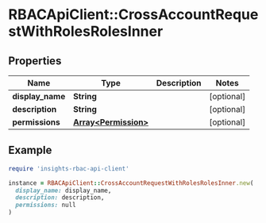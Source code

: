 # RBACApiClient::CrossAccountRequestWithRolesRolesInner

## Properties

| Name | Type | Description | Notes |
| ---- | ---- | ----------- | ----- |
| **display_name** | **String** |  | [optional] |
| **description** | **String** |  | [optional] |
| **permissions** | [**Array&lt;Permission&gt;**](Permission.md) |  | [optional] |

## Example

```ruby
require 'insights-rbac-api-client'

instance = RBACApiClient::CrossAccountRequestWithRolesRolesInner.new(
  display_name: display_name,
  description: description,
  permissions: null
)
```

